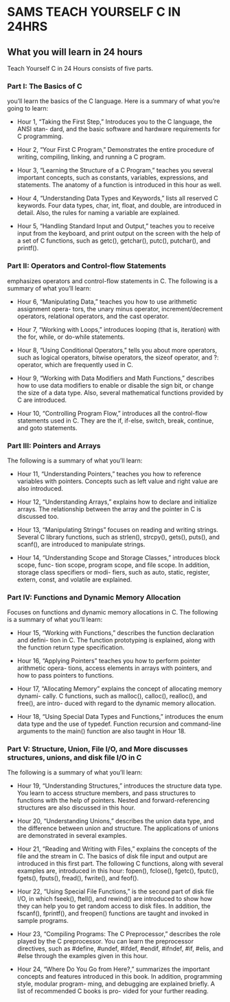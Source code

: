 # SAMS TEACH YOURSELF C IN 24HRS

## What you will learn in 24 hours

Teach Yourself C in 24 Hours consists of five parts.

### Part I: The Basics of C

you’ll learn the basics of the C language. Here is a summary of what you’re going to learn:

- Hour 1, “Taking the First Step,”
Introduces you to the C language, the ANSI stan- dard, and the basic software and hardware requirements for C programming.

- Hour 2, “Your First C Program,”
Demonstrates the entire procedure of writing, compiling, linking, and running a C program.

- Hour 3, “Learning the Structure of a C Program,” teaches you several important concepts, such as constants, variables, expressions, and statements. The anatomy of a function is introduced in this hour as well.

- Hour 4, “Understanding Data Types and Keywords,” lists all reserved C keywords. Four data types, char, int, float, and double, are introduced in detail. Also, the rules for naming a variable are explained.

- Hour 5, “Handling Standard Input and Output,” teaches you to receive input from the keyboard, and print output on the screen with the help of a set of C functions, such as getc(), getchar(), putc(), putchar(), and printf().

### Part II: Operators and Control-flow Statements

emphasizes operators and control-flow statements in C. The following is a summary of what you’ll learn:

- Hour 6, “Manipulating Data,” teaches you how to use arithmetic assignment opera- tors, the unary minus operator, increment/decrement operators, relational operators, and the cast operator.

- Hour 7, “Working with Loops,” introduces looping (that is, iteration) with the for, while, or do-while statements.

- Hour 8, “Using Conditional Operators,” tells you about more operators, such as logical operators, bitwise operators, the sizeof operator, and ?: operator, which are frequently used in C.

- Hour 9, “Working with Data Modifiers and Math Functions,” describes how to use data modifiers to enable or disable the sign bit, or change the size of a data type. Also, several mathematical functions provided by C are introduced.

- Hour 10, “Controlling Program Flow,” introduces all the control-flow statements used in C. They are the if, if-else, switch, break, continue, and goto statements.

### Part III: Pointers and Arrays

The following is a summary of what you’ll learn:

- Hour 11, “Understanding Pointers,” teaches you how to reference variables with pointers. Concepts such as left value and right value are also introduced.

- Hour 12, “Understanding Arrays,” explains how to declare and initialize arrays. The relationship between the array and the pointer in C is discussed too.

- Hour 13, “Manipulating Strings” focuses on reading and writing strings. Several C library functions, such as strlen(), strcpy(), gets(), puts(), and scanf(), are introduced to manipulate strings.

- Hour 14, “Understanding Scope and Storage Classes,” introduces block scope, func- tion scope, program scope, and file scope. In addition, storage class specifiers or modi- fiers, such as auto, static, register, extern, const, and volatile are explained.

### Part IV: Functions and Dynamic Memory Allocation

Focuses on functions and dynamic memory allocations in C. The following is a summary of what you’ll learn:

- Hour 15, “Working with Functions,” describes the function declaration and defini- tion in C. The function prototyping is explained, along with the function return type specification.

- Hour 16, “Applying Pointers” teaches you how to perform pointer arithmetic opera- tions, access elements in arrays with pointers, and how to pass pointers to functions.

- Hour 17, “Allocating Memory” explains the concept of allocating memory dynami- cally. C functions, such as malloc(), calloc(), realloc(), and free(), are intro- duced with regard to the dynamic memory allocation.

- Hour 18, “Using Special Data Types and Functions,” introduces the enum data type and the use of typedef. Function recursion and command-line arguments to the main() function are also taught in Hour 18.

### Part V: Structure, Union, File I/O, and More discusses structures, unions, and disk file I/O in C

The following is a summary of what you’ll learn:

- Hour 19, “Understanding Structures,” introduces the structure data type. You learn to access structure members, and pass structures to functions with the help of pointers. Nested and forward-referencing structures are also discussed in this hour.

- Hour 20, “Understanding Unions,” describes the union data type, and the difference between union and structure. The applications of unions are demonstrated in several examples.

- Hour 21, “Reading and Writing with Files,” explains the concepts of the file and the stream in C. The basics of disk file input and output are introduced in this first part. The following C functions, along with several examples are, introduced in this hour: fopen(), fclose(), fgetc(), fputc(), fgets(), fputs(), fread(), fwrite(), and feof().

- Hour 22, “Using Special File Functions,” is the second part of disk file I/O, in which fseek(), ftell(), and rewind() are introduced to show how they can help you to get random access to disk files. In addition, the fscanf(), fprintf(), and freopen() functions are taught and invoked in sample programs.

- Hour 23, “Compiling Programs: The C Preprocessor,” describes the role played by the C preprocessor. You can learn the preprocessor directives, such as #define, #undef, #ifdef, #endif, #ifndef, #if, #elis, and #else through the examples given in this hour.

- Hour 24, “Where Do You Go from Here?,” summarizes the important concepts and features introduced in this book. In addition, programming style, modular program- ming, and debugging are explained briefly. A list of recommended C books is pro- vided for your further reading.
